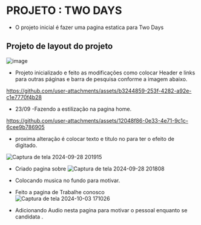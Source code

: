# PROJETO : TWO DAYS

- O projeto inicial é fazer uma pagina estatica para Two Days
## Projeto de layout do projeto
![image](https://github.com/user-attachments/assets/d38a0f32-5ced-4be3-be64-4b9f53460e12)

- Projeto inicializado e feito as modificações como colocar Header e links para outras páginas
e barra de pesquisa conforme a imagem abaixo.


https://github.com/user-attachments/assets/b3244859-253f-4282-a92e-c1e7770f4b28



  - 23/09 -Fazendo a estilização na pagina home.

https://github.com/user-attachments/assets/12048f86-0e33-4e71-9c1c-6cee9b786905


- proxima alteração é colocar texto e titulo no <span> para ter o efeito de digitado.

![Captura de tela 2024-09-28 201915](https://github.com/user-attachments/assets/ddc7abb3-c7ab-4bbd-a589-717d1d56e28b)


- Criado pagina sobre 
![Captura de tela 2024-09-28 201808](https://github.com/user-attachments/assets/d505d36f-2c72-4b89-ad94-3f8d08947568)

- Colocando musica no fundo para motivar.

- Feito a pagina de Trabalhe conosco
![Captura de tela 2024-10-03 171026](https://github.com/user-attachments/assets/aacf4bfe-813d-42d0-91ac-95649673ba2c)

- Adicionando Audio nesta pagina para motivar o pessoal enquanto se candidata .
